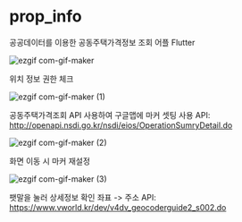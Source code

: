 # prop_info
공공데이터를 이용한 공동주택가격정보 조회 어플 Flutter


![ezgif com-gif-maker](https://user-images.githubusercontent.com/86373654/174419499-b724c041-878e-48d4-8a3a-3d83411d88c0.gif)

위치 정보 권한 체크

![ezgif com-gif-maker (1)](https://user-images.githubusercontent.com/86373654/174419512-337f16a3-1c07-4383-9e7f-bb1537cb231d.gif)

공동주택가격조회 API 사용하여 구글맵에 마커 셋팅
사용 API: http://openapi.nsdi.go.kr/nsdi/eios/OperationSumryDetail.do

![ezgif com-gif-maker (2)](https://user-images.githubusercontent.com/86373654/174419577-36724560-7b09-4c48-8368-103c12c5bdce.gif)

화면 이동 시 마커 재설정

![ezgif com-gif-maker (3)](https://user-images.githubusercontent.com/86373654/174419613-d7a4dfd2-9c0d-4eb0-b29c-4f8e6448f276.gif)

팻말을 눌러 상세정보 확인
좌표 -> 주소 API: https://www.vworld.kr/dev/v4dv_geocoderguide2_s002.do
